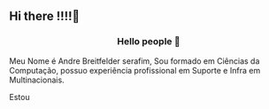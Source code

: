 ## Hi there !!!!👋

### <p align="center"> Hello people :vulcan_salute:</p>


Meu Nome é Andre Breitfelder serafim, Sou formado em Ciências da Computação, possuo experiência profissional em Suporte e Infra em Multinacionais.

Estou 
